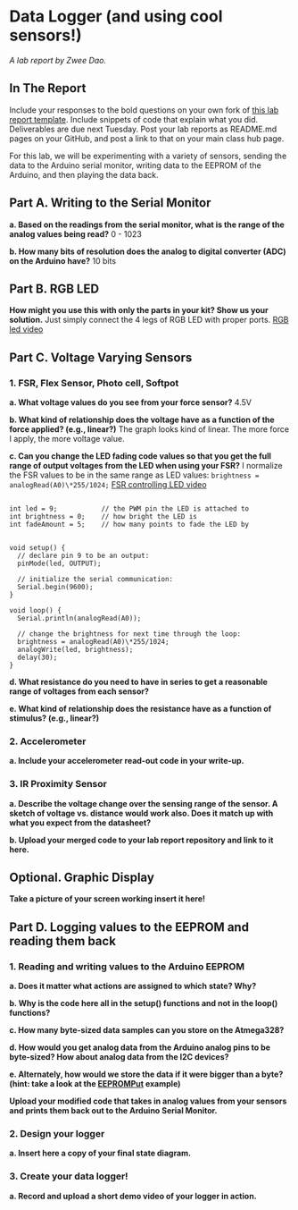 # Data Logger (and using cool sensors!)

*A lab report by Zwee Dao.*

## In The Report

Include your responses to the bold questions on your own fork of [this lab report template](https://github.com/FAR-Lab/IDD-Fa18-Lab2). Include snippets of code that explain what you did. Deliverables are due next Tuesday. Post your lab reports as README.md pages on your GitHub, and post a link to that on your main class hub page.

For this lab, we will be experimenting with a variety of sensors, sending the data to the Arduino serial monitor, writing data to the EEPROM of the Arduino, and then playing the data back.

## Part A.  Writing to the Serial Monitor
 
**a. Based on the readings from the serial monitor, what is the range of the analog values being read?**
0 - 1023
 
**b. How many bits of resolution does the analog to digital converter (ADC) on the Arduino have?**
10 bits

## Part B. RGB LED

**How might you use this with only the parts in your kit? Show us your solution.**
Just simply connect the 4 legs of RGB LED with proper ports. 
[RGB led video](/rgb_led.MOV)

## Part C. Voltage Varying Sensors  
### 1. FSR, Flex Sensor, Photo cell, Softpot

**a. What voltage values do you see from your force sensor?**
4.5V

**b. What kind of relationship does the voltage have as a function of the force applied? (e.g., linear?)**
The graph looks kind of linear. The more force I apply, the more voltage value.

**c. Can you change the LED fading code values so that you get the full range of output voltages from the LED when using your FSR?**
I normalize the FSR values to be in the same range as LED values: `brightness = analogRead(A0)\*255/1024;`
[FSR controlling LED video](/fsr_led.MOV)

<pre><code>
int led = 9;           // the PWM pin the LED is attached to
int brightness = 0;    // how bright the LED is
int fadeAmount = 5;    // how many points to fade the LED by


void setup() {
  // declare pin 9 to be an output:
  pinMode(led, OUTPUT);
  
  // initialize the serial communication:
  Serial.begin(9600);
}

void loop() {
  Serial.println(analogRead(A0));
  
  // change the brightness for next time through the loop:
  brightness = analogRead(A0)\*255/1024;
  analogWrite(led, brightness);
  delay(30);
}
</code></pre>

**d. What resistance do you need to have in series to get a reasonable range of voltages from each sensor?**


**e. What kind of relationship does the resistance have as a function of stimulus? (e.g., linear?)**


### 2. Accelerometer
 
**a. Include your accelerometer read-out code in your write-up.**

### 3. IR Proximity Sensor

**a. Describe the voltage change over the sensing range of the sensor. A sketch of voltage vs. distance would work also. Does it match up with what you expect from the datasheet?**

**b. Upload your merged code to your lab report repository and link to it here.**

## Optional. Graphic Display

**Take a picture of your screen working insert it here!**

## Part D. Logging values to the EEPROM and reading them back
 
### 1. Reading and writing values to the Arduino EEPROM

**a. Does it matter what actions are assigned to which state? Why?**

**b. Why is the code here all in the setup() functions and not in the loop() functions?**

**c. How many byte-sized data samples can you store on the Atmega328?**

**d. How would you get analog data from the Arduino analog pins to be byte-sized? How about analog data from the I2C devices?**

**e. Alternately, how would we store the data if it were bigger than a byte? (hint: take a look at the [EEPROMPut](https://www.arduino.cc/en/Reference/EEPROMPut) example)**

**Upload your modified code that takes in analog values from your sensors and prints them back out to the Arduino Serial Monitor.**

### 2. Design your logger
 
**a. Insert here a copy of your final state diagram.**

### 3. Create your data logger!
 
**a. Record and upload a short demo video of your logger in action.**
